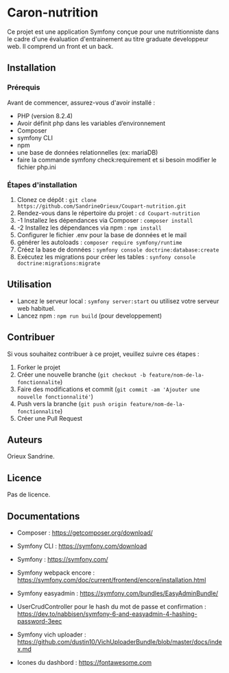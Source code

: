 # Caron-nutrition

Ce projet est une application Symfony conçue pour une nutritionniste dans le cadre d'une évaluation d'entrainement au titre graduate developpeur web.
Il comprend un front et un back. 

## Installation

### Prérequis

Avant de commencer, assurez-vous d'avoir installé :
- PHP (version 8.2.4)
- Avoir définit php dans les variables d’environnement 
- Composer
- symfony CLI
- npm
- une base de données relationnelles (ex: mariaDB)
- faire la commande symfony check:requirement et si besoin modifier le fichier php.ini


### Étapes d'installation

1. Clonez ce dépôt : `git clone https://github.com/SandrineOrieux/Coupart-nutrition.git`
2. Rendez-vous dans le répertoire du projet : `cd Coupart-nutrition`
3. -1 Installez les dépendances via Composer : `composer install`
3. -2 Installez les dépendances via npm : `npm install`
4. Configurer le fichier .env pour la base de données et le mail
5. générer les autoloads : `composer require symfony/runtime`
6. Créez la base de données : `symfony console doctrine:database:create`
7. Exécutez les migrations pour créer les tables : `synfony console doctrine:migrations:migrate`


## Utilisation
 - Lancez le serveur local : `symfony server:start` ou utilisez votre serveur web habituel.
 - Lancez npm : `npm run build` (pour developpement)

## Contribuer

Si vous souhaitez contribuer à ce projet, veuillez suivre ces étapes :
1. Forker le projet
2. Créer une nouvelle branche (`git checkout -b feature/nom-de-la-fonctionnalite`)
3. Faire des modifications et commit (`git commit -am 'Ajouter une nouvelle fonctionnalité'`)
4. Push vers la branche (`git push origin feature/nom-de-la-fonctionnalite`)
5. Créer une Pull Request

## Auteurs

Orieux Sandrine.

## Licence

Pas de licence.

## Documentations 

- Composer :
https://getcomposer.org/download/

- Symfony CLI :
https://symfony.com/download

- Symfony :
https://symfony.com/

- Symfony webpack encore :
https://symfony.com/doc/current/frontend/encore/installation.html

- Symfony easyadmin :
https://symfony.com/bundles/EasyAdminBundle/

- UserCrudController pour le hash du mot de passe et confirmation :
https://dev.to/nabbisen/symfony-6-and-easyadmin-4-hashing-password-3eec

- Symfony vich uploader :
https://github.com/dustin10/VichUploaderBundle/blob/master/docs/index.md

- Icones du dashbord :
https://fontawesome.com


